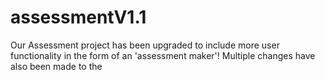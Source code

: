 # assessmentV1.1
Our Assessment project has been upgraded to include more user functionality in the form of an 'assessment maker'! Multiple changes have also been made to the 
